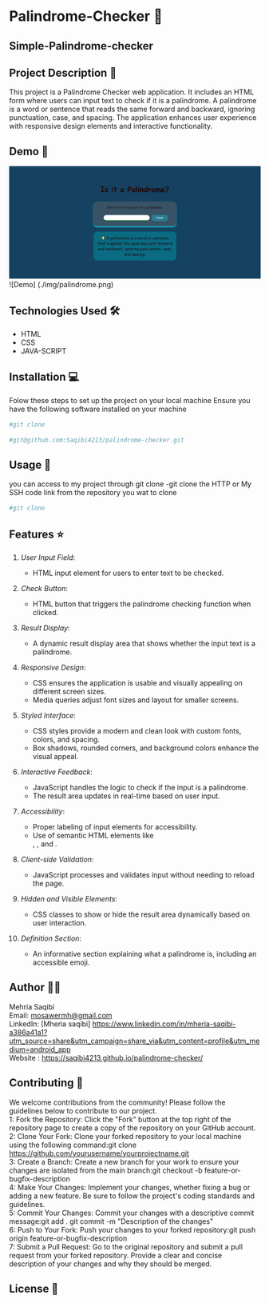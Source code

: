 # Palindrome-Checker 🚀
## Simple-Palindrome-checker
## Project Description 📝
This project is a Palindrome Checker web application. It includes an HTML form where users can input text to check if it is a palindrome. A palindrome is a word or sentence that reads the same forward and backward, ignoring punctuation, case, and spacing. The application enhances user experience with responsive design elements and interactive functionality. 

## Demo 📸
![Demo](./img/palindrome-checker.png)
![Demo] (./img/palindrome.png)
## Technologies Used 🛠️
- HTML
- CSS
- JAVA-SCRIPT

## Installation 💻
Folow these steps to set up the project on your local machine 
Ensure you have the following software installed on your machine

```bash
#git clone
```
```bash
#git@github.com:Saqibi4213/palindrome-checker.git
```
## Usage 🎯

you can access to my project through git clone 
-git clone the HTTP or My SSH code link from the repository you wat to clone 

```bash
#git clone
```

## Features ⭐
1. *User Input Field*:
   - HTML input element for users to enter text to be checked.

2. *Check Button*:
   - HTML button that triggers the palindrome checking function when clicked.

3. *Result Display*:
   - A dynamic result display area that shows whether the input text is a palindrome.

4. *Responsive Design*:
   - CSS ensures the application is usable and visually appealing on different screen sizes.
   - Media queries adjust font sizes and layout for smaller screens.

5. *Styled Interface*:
   - CSS styles provide a modern and clean look with custom fonts, colors, and spacing.
   - Box shadows, rounded corners, and background colors enhance the visual appeal.

6. *Interactive Feedback*:
   - JavaScript handles the logic to check if the input is a palindrome.
   - The result area updates in real-time based on user input.

7. *Accessibility*:
   - Proper labeling of input elements for accessibility.
   - Use of semantic HTML elements like <main>, <label>, and <dfn>.

8. *Client-side Validation*:
   - JavaScript processes and validates input without needing to reload the page.

9. *Hidden and Visible Elements*:
   - CSS classes to show or hide the result area dynamically based on user interaction.

10. *Definition Section*:
    - An informative section explaining what a palindrome is, including an accessible emoji.


## Author 👩‍💻

Mehria Saqibi 
 <br>
 Email: mosawermh@gmail.com
 <br>
 LinkedIn: [Mheria saqibi] https://www.linkedin.com/in/mheria-saqibi-a386a41a1?utm_source=share&utm_campaign=share_via&utm_content=profile&utm_medium=android_app
 <br>
 Website : https://saqibi4213.github.io/palindrome-checker/

## Contributing 🤝

We welcome contributions from the community! Please follow the guidelines below to contribute to our project.
<br />
1: Fork the Repository: Click the "Fork" button at the top right of the repository page to create a copy of the repository on your GitHub account.
<br />
2: Clone Your Fork: Clone your forked repository to your local machine using the following command:git clone https://github.com/yourusername/yourprojectname.git
<br />
3: Create a Branch: Create a new branch for your work to ensure your changes are isolated from the main branch:git checkout -b feature-or-bugfix-description
<br />
4: Make Your Changes: Implement your changes, whether fixing a bug or adding a new feature. Be sure to follow the project's coding standards and guidelines.
<br />
5: Commit Your Changes: Commit your changes with a descriptive commit message:git add .
git commit -m "Description of the changes"
<br />
6: Push to Your Fork: Push your changes to your forked repository:git push origin feature-or-bugfix-description
<br />
7: Submit a Pull Request: Go to the original repository and submit a pull request from your forked repository. Provide a clear and concise description of your changes and why they should be merged.

## License 📜

